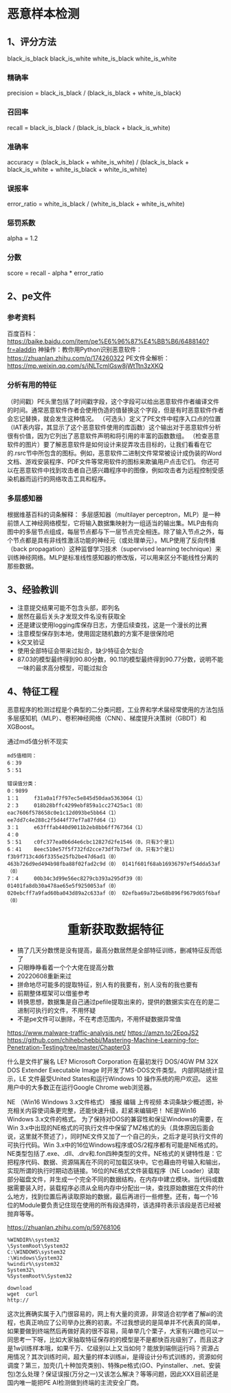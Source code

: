 # 恶意样本检测

## 1、评分方法
black_is_black
black_is_white
white_is_black
white_is_white

### 精确率
precision = black_is_black / (black_is_black + white_is_black)

### 召回率
recall = black_is_black / (black_is_black + black_is_white)

### 准确率
accuracy = (black_is_black + white_is_white) / (black_is_black + black_is_white + white_is_black + white_is_white)

### 误报率
error_ratio = white_is_black / (white_is_black + white_is_white)

### 惩罚系数
alpha = 1.2

### 分数
score = recall - alpha * error_ratio

## 2、pe文件

### 参考资料
百度百科：https://baike.baidu.com/item/pe%E6%96%87%E4%BB%B6/6488140?fr=aladdin
神操作：教你用Python识别恶意软件：https://zhuanlan.zhihu.com/p/174260322
PE文件全解析：https://mp.weixin.qq.com/s/iNLTcmlGsw8jWtTtn3zXKQ

### 分析有用的特征
（时间戳）PE头里包括了时间戳字段，这个字段可以给出恶意软件作者编译文件的时间。通常恶意软件作者会使用伪造的值替换这个字段，但是有时恶意软件作者会忘记替换，就会发生这种情况。
（可选头）定义了PE文件中程序入口点的位置
（IAT表内容，其显示了这个恶意软件使用的库函数）这个输出对于恶意软件分析很有价值，因为它列出了恶意软件声明和将引用的丰富的函数数组。
（检查恶意软件的图片）要了解恶意软件是如何设计来捉弄攻击目标的，让我们看看在它的.rsrc节中所包含的图标。例如，恶意软件二进制文件常常被设计成伪装的Word文档、游戏安装程序、PDF文件等常用软件的图标来欺骗用户点击它们。
你还可以在恶意软件中找到攻击者自己感兴趣程序中的图像，例如攻击者为远程控制受感染机器而运行的网络攻击工具和程序。

### 多层感知器
根据维基百科的词条解释：
多层感知器（multilayer perceptron，MLP）是一种前馈人工神经网络模型，它将输入数据集映射为一组适当的输出集。MLP由有向图中的多层节点组成，每层节点都与下一层节点完全相连。除了输入节点之外，每个节点都是具有非线性激活功能的神经元（或处理单元）。MLP使用了反向传播（back propagation）这种监督学习技术（supervised learning technique）来训练神经网络。MLP是标准线性感知器的修改版，可以用来区分不能线性分离的那些数据。

## 3、经验教训
- 注意提交结果可能不包含头部，即列名
- 居然在最后关头才发现文件名没有获取全
- 还是建议使用logging库保存日志，方便后续查找，这是一个漫长的比赛
- 注意模型保存到本地，使用固定随机数的方案不是很保险吧
- k交叉验证
- 使用全部特征会带来过拟合，缺少特征会欠拟合
- 87.03的模型最终得到90.80分数，90.11的模型最终得到90.77分数，说明不能一味的最求高分模型，可能过拟合



## 4、特征工程
恶意程序的检测过程是个典型的二分类问题，工业界和学术届经常使用的方法包括多层感知机（MLP）、卷积神经网络（CNN）、梯度提升决策树（GBDT）和XGBoost。

通过md5值分析不现实
```
md5值相同：
6：39
5：51

错误值分类：
0：9899  
1：1     f31a0a1f7f97ec5e845d50daa5363064（1）
2：3     018b28bffc4299ebf859a1cc27425ac1（0）    eac7606f578658c0e1c12d093be5bb64（1）    ee7dd7c4e288c2f5d44f77ef7a87fd64（1）
3：1     e63fffab440d9011b2eb8bb6ff767364（1）
4：0
5：51    c0fc377ea0b6d4e6cbc12827d2fe1546（0，只有3个是1）
6：41    8eec510e57f5f732fd2cce73df7b73ef（0，只有3个是1）    f3b9f713c4d6f3355e25fb2be47d6ad1（0）    463b726d9ed494b98fba88f02fad2c9d（0） 0141f601f68ab16936797ef54dda53af（0）
7：4     00b34c3d99e56ec8279cb393a295df39（0）     01401fa8db30a478ae65e5f9250053af（0）     020ebcff7a9fad60ba043d89a2c633af（0） 02efba69a72be68b896f9679d65f6baf	（0）
```


# <center>重新获取数据特征</center>

- 搞了几天分数愣是没有提高，最高分数居然是全部特征训练，删减特征反而低了
- 只眼睁睁看着一个个大佬在提高分数
- 20220608重新来过
- 拼命地尽可能多的提取特征，别人有的我要有，别人没有的我也要有
- 前期整体框架可以借鉴参考
- 转换思想，数据集是自己通过pefile提取出来的，提供的数据实实在在的是二进制可执行的文件，不用怀疑
- 不是pe文件可以删除，不在考虑范围内，不用怀疑数据异常值



https://www.malware-traffic-analysis.net/
https://amzn.to/2EpqJS2
https://github.com/chihebchebbi/Mastering-Machine-Learning-for-Penetration-Testing/tree/master/Chapter03



什么是文件扩展名 LE?
Microsoft Corporation 在最初发行 DOS/4GW PM 32X DOS Extender Executable Image 时开发了MS-DOS文件类型。 内部网站统计显示，LE 文件最受United States和运行Windows 10 操作系统的用户欢迎。 这些用户中的大多数正在运行Google Chrome web浏览器。

NE （Win16 Windows 3.x文件格式）
播报 编辑 上传视频
本词条缺少概述图，补充相关内容使词条更完整，还能快速升级，赶紧来编辑吧！
NE是Win16 Windows 3.x文件的格式。
为了保持对DOS的兼容性和保证Windows的需要，在Win 3.x中出现的NE格式的可执行文件中保留了MZ格式的头（具体原因后面会说，这里就不赘述了），同时NE文件又加了一个自己的头，之后才是可执行文件的可执行代码。Win 3.x中的16位Windows程序或OS/2程序都有可能是NE格式的。NE类型包括了.exe、.dll、.drv和.fon四种类型的文件。NE格式的关键特性是：它把程序代码、数据、资源隔离在不同的可加载区块中。它也藉由符号输入和输出，实现所谓的执行时期动态链接。16位的NE格式文件装载程序（NE Loader）读取部分磁盘文件，并生成一个完全不同的数据结构，在内存中建立模块。当代码或数据需要装入时，装载程序必须从全局内存中分配出一块，查找原始数据在文件的什么地方，找到位置后再读取原始的数据，最后再进行一些修整。还有，每一个16位的Module要负责记住现在使用的所有段选择符，该选择符表示该段是否已经被抛弃等等。


https://zhuanlan.zhihu.com/p/59768106


```
%WINDIR%\system32
\SystemRoot\System32
C:\WINDOWS\system32
:\Windows\System32
%windir%\system32
System32\
%SystemRoot%\System32

download
wget  curl
http://
```


这次比赛确实属于入门很容易的，网上有大量的资源，非常适合初学者了解ai的流程，也真正响应了公司举办比赛的初衷。不过我想说的是简单并不代表真的简单，如果要做到终端然后再做好真的很不容易，简单举几个栗子，大家有兴趣也可以一同思考一下呀，比如大家抽取特征保存的的模型是不是都快百兆级别了，而且这才是1w训练样本哦，如果千万、亿级别以上又当如何？能放到端侧运行吗？资源占用情况？其次训练时间，超大量的样本训练ai，是得设计分布式训练的，资源如何调度？第三，加壳(几十种加壳类别)、特殊pe格式(GO、Pyinstaller、.net、安装包)怎么处理？保证误报(万分之一)又该怎么解决？等等问题，因此XXX目前还是国内唯一能把PE AI检测做到终端的主流安全厂商。




